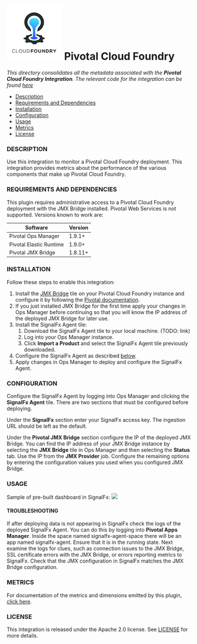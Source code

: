 # ![](././img/integrations_cloudfoundry.png) Pivotal Cloud Foundry

_This directory consolidates all the metadata associated with the **Pivotal Cloud Foundry Integration**. The relevant code for the integration can be found [here](https://github.com/signalfx/cloudfoundry-integration)_

- [Description](#description)
- [Requirements and Dependencies](#requirements-and-dependencies)
- [Installation](#installation)
- [Configuration](#configuration)
- [Usage](#usage)
- [Metrics](#metrics)
- [License](#license)

### DESCRIPTION

Use this integration to monitor a Pivotal Cloud Foundry deployment. This integration provides metrics about the performance of the various components that make up Pivotal Cloud Foundry.

### REQUIREMENTS AND DEPENDENCIES

This plugin requires administrative access to a Pivotal Cloud Foundry deployment with the JMX Bridge installed. Pivotal Web Services is not supported. Versions known to work are:

| Software                | Version        |
|-------------------------|----------------|
| Pivotal Ops Manager     |    1.9.1+      |
| Pivotal Elastic Runtime |    1.9.0+      |
| Pivotal JMX Bridge      |    1.8.11+     |

### INSTALLATION

Follow these steps to enable this integration:

1. Install the [JMX Bridge](https://network.pivotal.io/products/ops-metrics/) tile on your Pivotal Cloud Foundry instance and configure it by following the [Pivotal documentation](https://docs.pivotal.io/jmx-bridge/index.html).
2. If you just installed JMX Bridge for the first time apply your changes in Ops Manager before continuing so that you will know the IP address of the deployed JMX Bridge for later use.
3. Install the SignalFx Agent tile:
    1. Download the SignalFx Agent tile to your local machine. (TODO: link)
    2. Log into your Ops Manager instance.
    3. Click **Import a Product** and select the SignalFx Agent tile previously downloaded.
4. Configure the SignalFx Agent as described [below](#configuration).
5. Apply changes in Ops Manager to deploy and configure the SignalFx Agent.

### CONFIGURATION

Configure the SignalFx Agent by logging into Ops Manager and clicking the **SignalFx Agent** tile. There are two sections that must be configured before deploying.

Under the **SignalFx** section enter your SignalFx access key. The ingestion URL should be left as the default.

Under the **Pivotal JMX Bridge** section configure the IP of the deployed JMX Bridge. You can find the IP address of your JMX Bridge instance by selecting the **JMX Bridge** tile in Ops Manager and then selecting the **Status** tab. Use the IP from the **JMX Provider** job. Configure the remaining options by entering the configuration values you used when you configured JMX Bridge.

### USAGE

Sample of pre-built dashboard in SignalFx:
![](././img/example_dashboard.png)

#### TROUBLESHOOTING

If after deploying data is not appearing in SignalFx check the logs of the deployed SignalFx Agent. You can do this by logging into **Pivotal Apps Manager**. Inside the space named signalfx-agent-space there will be an app named signalfx-agent. Ensure that it is in the running state. Next examine the logs for clues, such as connection issues to the JMX Bridge, SSL certificate errors with the JMX Bridge, or errors reporting metrics to SignalFx. Check that the JMX configuration in SignalFx matches the JMX Bridge configuration.

### METRICS

For documentation of the metrics and dimensions emitted by this plugin, [click here](././docs).

### LICENSE

This integration is released under the Apache 2.0 license. See [LICENSE](https://github.com/signalfx/collectd-example/blob/master/LICENSE) for more details.
